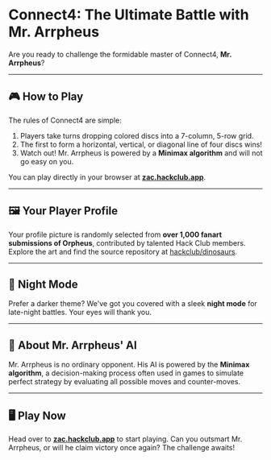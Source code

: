# Connect4: The Ultimate Battle with Mr. Arrpheus

Are you ready to challenge the formidable master of Connect4, **Mr. Arrpheus**?

---

## 🎮 How to Play

The rules of Connect4 are simple:

1. Players take turns dropping colored discs into a 7-column, 5-row grid.
2. The first to form a horizontal, vertical, or diagonal line of four discs wins!
3. Watch out! Mr. Arrpheus is powered by a **Minimax algorithm** and will not go easy on you.

You can play directly in your browser at **[zac.hackclub.app](https://zac.hackclub.app)**.

---

## 🖼️ Your Player Profile

Your profile picture is randomly selected from **over 1,000 fanart submissions of Orpheus**, contributed by talented Hack Club members. Explore the art and find the source repository at [hackclub/dinosaurs](https://github.com/hackclub/dinosaurs).

---

## 🌙 Night Mode

Prefer a darker theme? We've got you covered with a sleek **night mode** for late-night battles. Your eyes will thank you.

---

## 🧠 About Mr. Arrpheus' AI

Mr. Arrpheus is no ordinary opponent. His AI is powered by the **Minimax algorithm**, a decision-making process often used in games to simulate perfect strategy by evaluating all possible moves and counter-moves.

---

## 🖥️ Play Now

Head over to **[zac.hackclub.app](https://zac.hackclub.app)** to start playing. Can you outsmart Mr. Arrpheus, or will he claim victory once again? The challenge awaits!
